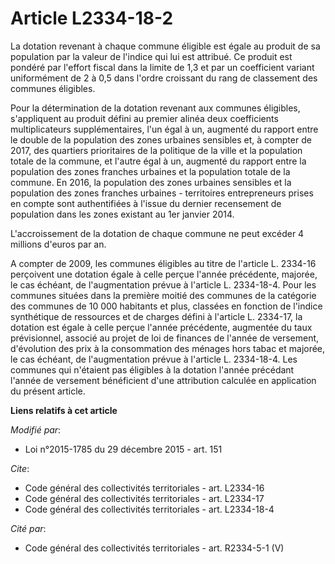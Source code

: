# Article L2334-18-2

La dotation revenant à chaque commune éligible est égale au produit de sa population par la valeur de l'indice qui lui est
attribué. Ce produit est pondéré par l'effort fiscal dans la limite de 1,3 et par un coefficient variant uniformément de 2 à
0,5 dans l'ordre croissant du rang de classement des communes éligibles. 

Pour la détermination de la dotation revenant aux communes éligibles, s'appliquent au produit défini au premier alinéa deux
coefficients multiplicateurs supplémentaires, l'un égal à un, augmenté du rapport entre le double de la population des zones
urbaines sensibles et, à compter de 2017, des quartiers prioritaires de la politique de la ville et la population totale de
la commune, et l'autre égal à un, augmenté du rapport entre la population des zones franches urbaines et la population totale
de la commune. En 2016, la population des zones urbaines sensibles et la population des zones franches urbaines - territoires
entrepreneurs prises en compte sont authentifiées à l'issue du dernier recensement de population dans les zones existant au
1er janvier 2014. 

L'accroissement de la dotation de chaque commune ne peut excéder 4 millions d'euros par an. 

A compter de 2009, les communes éligibles au titre de l'article L. 2334-16 perçoivent une dotation égale à celle perçue
l'année précédente, majorée, le cas échéant, de l'augmentation prévue à l'article L. 2334-18-4. Pour les communes situées
dans la première moitié des communes de la catégorie des communes de 10 000 habitants et plus, classées en fonction de
l'indice synthétique de ressources et de charges défini à l'article L. 2334-17, la dotation est égale à celle perçue l'année
précédente, augmentée du taux prévisionnel, associé au projet de loi de finances de l'année de versement, d'évolution des
prix à la consommation des ménages hors tabac et majorée, le cas échéant, de l'augmentation prévue à l'article L. 2334-18-4.
Les communes qui n'étaient pas éligibles à la dotation l'année précédant l'année de versement bénéficient d'une attribution
calculée en application du présent article.

**Liens relatifs à cet article**

_Modifié par_:

  - Loi n°2015-1785 du 29 décembre 2015 - art. 151

_Cite_:

  - Code général des collectivités territoriales - art. L2334-16
  - Code général des collectivités territoriales - art. L2334-17
  - Code général des collectivités territoriales - art. L2334-18-4

_Cité par_:

  - Code général des collectivités territoriales - art. R2334-5-1 (V)
